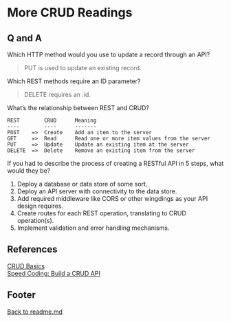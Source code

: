# More CRUD Readings

## Q and A

Which HTTP method would you use to update a record through an API?  

> PUT is used to update an existing record.  

Which REST methods require an ID parameter?  

> DELETE requires an :id.  

What’s the relationship between REST and CRUD?  

```text
REST        CRUD      Meaning
----        ----      -------
POST    =>  Create    Add an item to the server
GET     =>  Read      Read one or more item values from the server
PUT     =>  Update    Update an existing item at the server
DELETE  =>  Delete    Remove an existing item from the server
```

If you had to describe the process of creating a RESTful API in 5 steps, what would they be?

1. Deploy a database or data store of some sort.  
1. Deploy an API server with connectivity to the data store.  
1. Add required middleware like CORS or other wingdings as your API design requires.  
1. Create routes for each REST operation, translating to CRUD operation(s).  
1. Implement validation and error handling mechanisms.  

## References

[CRUD Basics](https://medium.com/geekculture/crud-operations-explained-2a44096e9c88)  
[Speed Coding: Build a CRUD API](https://www.youtube.com/watch?v=EzNcBhSv1Wo)  

## Footer

[Back to readme.md](../README.html)  
